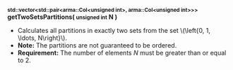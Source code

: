 **<small>std::vector&lt;std::pair&lt;arma::Col&lt;unsigned int&gt;, arma::Col&lt;unsigned int&gt;&gt;&gt;</small> getTwoSetsPartitions( <small>unsigned int</small> N )**

- Calculates all partitions in exactly two sets from the set \\(\left\{0, 1, \ldots, N\right\}\\).
- **Note:** The partitions are not guaranteed to be ordered.
- **Requirement:** The number of elements *N* must be greater than or equal to 2.